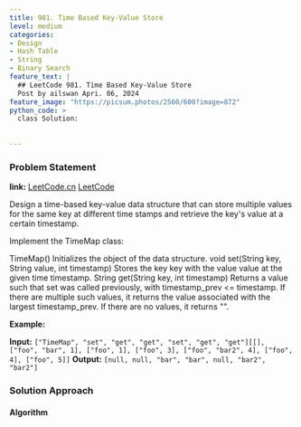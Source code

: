 ```yaml
---
title: 981. Time Based Key-Value Store
level: medium
categories:
- Design
- Hash Table
- String
- Binary Search
feature_text: |
  ## LeetCode 981. Time Based Key-Value Store
  Post by ailswan Apri. 06, 2024
feature_image: "https://picsum.photos/2560/600?image=872"
python_code: >
  class Solution:
        
        
---
```


### Problem Statement
**link:**
[LeetCode.cn](https://leetcode.cn/problems/time-based-key-value-store/)
[LeetCode](https://leetcode.com/time-based-key-value-store/)

Design a time-based key-value data structure that can store multiple values for the same key at different time stamps and retrieve the key's value at a certain timestamp.

Implement the TimeMap class:

TimeMap() Initializes the object of the data structure.
void set(String key, String value, int timestamp) Stores the key key with the value value at the given time timestamp.
String get(String key, int timestamp) Returns a value such that set was called previously, with timestamp_prev <= timestamp. If there are multiple such values, it returns the value associated with the largest timestamp_prev. If there are no values, it returns "".

**Example:**

**Input:** `["TimeMap", "set", "get", "get", "set", "get", "get"][[], ["foo", "bar", 1], ["foo", 1], ["foo", 3], ["foo", "bar2", 4], ["foo", 4], ["foo", 5]]`
**Output:** `[null, null, "bar", "bar", null, "bar2", "bar2"]`
 
 
### Solution Approach
 
#### Algorithm
 